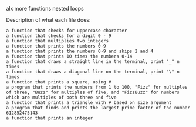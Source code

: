 alx more functions nested loops

Description of what each file does:

    a function that checks for uppercase character
    a function that checks for a digit 0 - 9
    a function that multiplies two integers
    a function that prints the numbers 0-9
    a function that prints the numbers 0-9 and skips 2 and 4
    a function that prints 10 times the numbers 0-14
    a function that draws a straight line in the terminal, print "_" n times
    a function that draws a diagonal line on the terminal, print "\" n times
    a function that prints a square, using #
    a program that prints the numbers from 1 to 100, "Fizz" for multiples of three, "Buzz" for multiples of five, and "FizzBuzz" for numbers which are multiples of both three and five
    a function that prints a triangle with # based on size argument
    a program that finds and prints the largest prime factor of the number 612852475143
    a function that prints an integer

